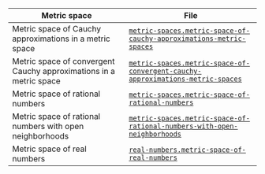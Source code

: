 | Metric space                                                       | File                                                                                                                                                              |
| ------------------------------------------------------------------ | ----------------------------------------------------------------------------------------------------------------------------------------------------------------- |
| Metric space of Cauchy approximations in a metric space            | [`metric-spaces.metric-space-of-cauchy-approximations-metric-spaces`](metric-spaces.metric-space-of-cauchy-approximations-metric-spaces.md)                       |
| Metric space of convergent Cauchy approximations in a metric space | [`metric-spaces.metric-space-of-convergent-cauchy-approximations-metric-spaces`](metric-spaces.metric-space-of-convergent-cauchy-approximations-metric-spaces.md) |
| Metric space of rational numbers                                   | [`metric-spaces.metric-space-of-rational-numbers`](metric-spaces.metric-space-of-rational-numbers.md)                                                             |
| Metric space of rational numbers with open neighborhoods           | [`metric-spaces.metric-space-of-rational-numbers-with-open-neighborhoods`](metric-spaces.metric-space-of-rational-numbers-with-open-neighborhoods.md)             |
| Metric space of real numbers                                       | [`real-numbers.metric-space-of-real-numbers`](real-numbers.metric-space-of-real-numbers.md)                                                                       |

